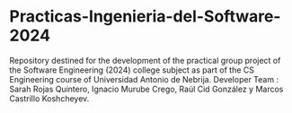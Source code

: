 # Practicas-Ingenieria-del-Software-2024
Repository destined for the development of the practical group project of the Software Engineering (2024) college subject as part of the CS Engineering course of Universidad Antonio de Nebrija. Developer Team :  Sarah Rojas Quintero, Ignacio Murube Crego, Raúl Cid González y Marcos Castrillo Koshcheyev.
